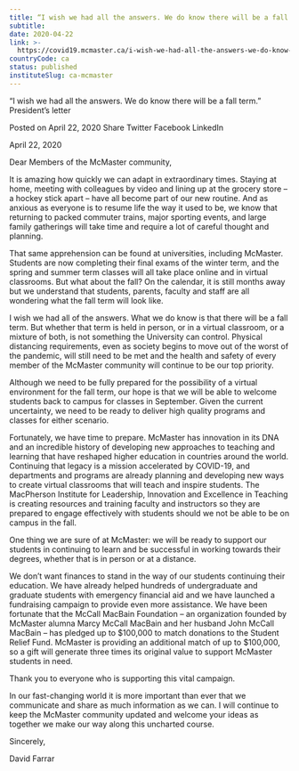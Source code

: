 ```yaml
---
title: “I wish we had all the answers. We do know there will be a fall term.” President’s letter
subtitle: 
date: 2020-04-22
link: >-
  https://covid19.mcmaster.ca/i-wish-we-had-all-the-answers-we-do-know-there-will-be-a-fall-term-presidents-letter/
countryCode: ca
status: published
instituteSlug: ca-mcmaster
---
```

“I wish we had all the answers. We do know there will be a fall term.” President’s letter

Posted on April 22, 2020 Share Twitter Facebook LinkedIn

April 22, 2020

Dear Members of the McMaster community,

It is amazing how quickly we can adapt in extraordinary times. Staying at home, meeting with colleagues by video and lining up at the grocery store – a hockey stick apart – have all become part of our new routine. And as anxious as everyone is to resume life the way it used to be, we know that returning to packed commuter trains, major sporting events, and large family gatherings will take time and require a lot of careful thought and planning.

That same apprehension can be found at universities, including McMaster. Students are now completing their final exams of the winter term, and the spring and summer term classes will all take place online and in virtual classrooms. But what about the fall? On the calendar, it is still months away but we understand that students, parents, faculty and staff are all wondering what the fall term will look like.

I wish we had all of the answers. What we do know is that there will be a fall term. But whether that term is held in person, or in a virtual classroom, or a mixture of both, is not something the University can control. Physical distancing requirements, even as society begins to move out of the worst of the pandemic, will still need to be met and the health and safety of every member of the McMaster community will continue to be our top priority.

Although we need to be fully prepared for the possibility of a virtual environment for the fall term, our hope is that we will be able to welcome students back to campus for classes in September. Given the current uncertainty, we need to be ready to deliver high quality programs and classes for either scenario.

Fortunately, we have time to prepare. McMaster has innovation in its DNA and an incredible history of developing new approaches to teaching and learning that have reshaped higher education in countries around the world. Continuing that legacy is a mission accelerated by COVID-19, and departments and programs are already planning and developing new ways to create virtual classrooms that will teach and inspire students. The MacPherson Institute for Leadership, Innovation and Excellence in Teaching is creating resources and training faculty and instructors so they are prepared to engage effectively with students should we not be able to be on campus in the fall.

One thing we are sure of at McMaster: we will be ready to support our students in continuing to learn and be successful in working towards their degrees, whether that is in person or at a distance.

We don’t want finances to stand in the way of our students continuing their education. We have already helped hundreds of undergraduate and graduate students with emergency financial aid and we have launched a fundraising campaign to provide even more assistance. We have been fortunate that the McCall MacBain Foundation – an organization founded by McMaster alumna Marcy McCall MacBain and her husband John McCall MacBain – has pledged up to $100,000 to match donations to the Student Relief Fund. McMaster is providing an additional match of up to $100,000, so a gift will generate three times its original value to support McMaster students in need.

Thank you to everyone who is supporting this vital campaign.

In our fast-changing world it is more important than ever that we communicate and share as much information as we can. I will continue to keep the McMaster community updated and welcome your ideas as together we make our way along this uncharted course.

Sincerely,

David Farrar